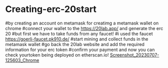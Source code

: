# Creating-erc-20start 
#by creating an account on metamask for creatimg a metamask wallet on chrome
#connect your wallet to the https://20lab.app/ and generate the erc 20
#but first we have to take funds from any faucet!
#i used the faucet https://goerli-faucet.pk910.de/
#start mining and collect funds in the metamask wallet
#go back the 20lab website and add the required information for your erc token
#confirm your payment and now you can check yourtoken being deployed on etherscan.io!
[Screenshot_20230707-125603_Chrome](https://github.com/shagunmittal98/Creating-erc-20/assets/138849840/26f651d3-7d68-4729-a399-b17682eccba8)
